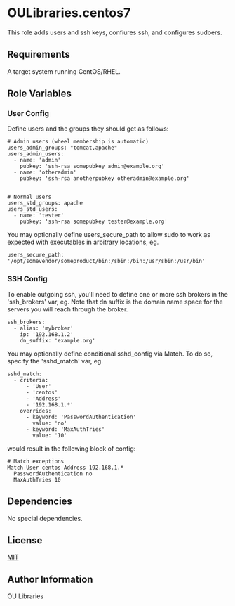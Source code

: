 OULibraries.centos7
=========

This role adds users and ssh keys, confiures ssh, and configures sudoers.

Requirements
------------

A target system running CentOS/RHEL. 

Role Variables
--------------

### User Config


Define users and the groups they should get as follows:

```
# Admin users (wheel membership is automatic)
users_admin_groups: "tomcat,apache"
users_admin_users:
  - name: 'admin'
    pubkey: 'ssh-rsa somepubkey admin@example.org'
  - name: 'otheradmin'
    pubkey: 'ssh-rsa anotherpubkey otheradmin@example.org'


# Normal users 
users_std_groups: apache
users_std_users:
  - name: 'tester'
    pubkey: 'ssh-rsa somepubkey tester@example.org'
```

You may optionally define users_secure_path to allow sudo to work as expected with executables in arbitrary locations, eg.

```
users_secure_path: '/opt/somevendor/someproduct/bin:/sbin:/bin:/usr/sbin:/usr/bin'
```

### SSH Config

To enable outgoing ssh, you'll need to define one or more ssh brokers in the 'ssh_brokers' var, eg.
Note that dn suffix is the domain name space for the servers you will reach through the broker.

```
ssh_brokers:
  - alias: 'mybroker'
    ip: '192.168.1.2'
    dn_suffix: 'example.org'
```

You may optionally define conditional sshd_config via Match. To do so, specify the 'sshd_match' var, eg.

```
sshd_match:
  - criteria:
      - 'User'
      - 'centos'
      - 'Address'
      - '192.168.1.*'
    overrides:
      - keyword: 'PasswordAuthentication'
        value: 'no'
      - keyword: 'MaxAuthTries'
        value: '10'
```

would result in the following block of config:

```
# Match exceptions
Match User centos Address 192.168.1.*
  PasswordAuthentication no
  MaxAuthTries 10
```


Dependencies
------------
No special dependencies. 


License
-------

[MIT](https://github.com/OULibraries/ansible-role-users/blob/master/LICENSE)

Author Information
------------------

OU Libraries

